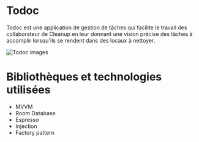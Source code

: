 # Todoc
Todoc est une application de gestion de tâches qui facilite le travail des collaborateur de Cleanup en leur donnant une vision précise des tâches à
accomplir lorsqu'ils se rendent dans des locaux à nettoyer.

![Todoc images ](https://i.ibb.co/nr0SkJH/Sans-ti-tre-1.jpg)

# Bibliothèques et technologies utilisées

 - MVVM
 - Room Database
 - Espresso
 - Injection
 - Factory pattern
